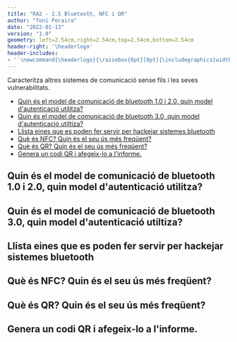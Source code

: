 ```yaml
---
title: "RA2 - 2.5 Bluetooth, NFC i QR"
author: "Toni Peraira"
date: "2022-01-13"
version: "1.0"
geometry: left=2.54cm,right=2.54cm,top=2.54cm,bottom=2.54cm
header-right: '\headerlogo'
header-includes:
- '`\newcommand{\headerlogo}{\raisebox{0pt}[0pt]{\includegraphics[width=3cm]{../institut_montilivi.png}}}`{=latex}'
---
```


<!--
pandoc README.md -o Toni_Peraira_RA2_2.5.pdf --from markdown --template eisvogel --listings --pdf-engine=xelatex --toc -s -V toc-title:"Índex"
-->

Caracteritza altres sistemes de comunicació sense fils i les seves vulnerabilitats.

- [Quin és el model de comunicació de bluetooth 1.0 i 2.0, quin model d'autenticació utilitza?](#quin-és-el-model-de-comunicació-de-bluetooth-10-i-20-quin-model-dautenticació-utilitza)
- [Quin és el model de comunicació de bluetooth 3.0, quin model d'autenticació utiltiza?](#quin-és-el-model-de-comunicació-de-bluetooth-30-quin-model-dautenticació-utiltiza)
- [Llista eines que es poden fer servir per hackejar sistemes bluetooth](#llista-eines-que-es-poden-fer-servir-per-hackejar-sistemes-bluetooth)
- [Què és NFC? Quin és el seu ús més freqüent?](#què-és-nfc-quin-és-el-seu-ús-més-freqüent)
- [Què és QR? Quin és el seu ús més freqüent?](#què-és-qr-quin-és-el-seu-ús-més-freqüent)
- [Genera un codi QR i afegeix-lo a l'informe.](#genera-un-codi-qr-i-afegeix-lo-a-linforme)

## Quin és el model de comunicació de bluetooth 1.0 i 2.0, quin model d'autenticació utilitza?

## Quin és el model de comunicació de bluetooth 3.0, quin model d'autenticació utiltiza?

## Llista eines que es poden fer servir per hackejar sistemes bluetooth

## Què és NFC? Quin és el seu ús més freqüent?

## Què és QR? Quin és el seu ús més freqüent?

## Genera un codi QR i afegeix-lo a l'informe.


